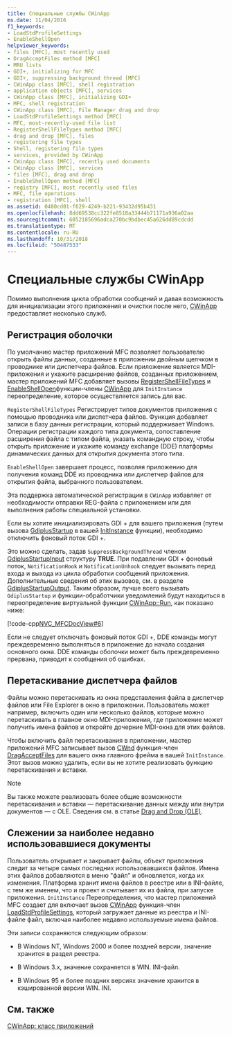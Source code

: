 ```yaml
---
title: Специальные службы CWinApp
ms.date: 11/04/2016
f1_keywords:
- LoadStdProfileSettings
- EnableShellOpen
helpviewer_keywords:
- files [MFC], most recently used
- DragAcceptFiles method [MFC]
- MRU lists
- GDI+, initializing for MFC
- GDI+, suppressing background thread [MFC]
- CWinApp class [MFC], shell registration
- application objects [MFC], services
- CWinApp class [MFC], initializing GDI+
- MFC, shell registration
- CWinApp class [MFC], File Manager drag and drop
- LoadStdProfileSettings method [MFC]
- MFC, most-recently-used file list
- RegisterShellFileTypes method [MFC]
- drag and drop [MFC], files
- registering file types
- Shell, registering file types
- services, provided by CWinApp
- CWinApp class [MFC], recently used documents
- CWinApp class [MFC], services
- files [MFC], drag and drop
- EnableShellOpen method [MFC]
- registry [MFC], most recently used files
- MFC, file operations
- registration [MFC], shell
ms.assetid: 0480cd01-f629-4249-b221-93432d95b431
ms.openlocfilehash: 8dd69538cc322fe8518a33444b71171a936a02aa
ms.sourcegitcommit: 6052185696adca270bc9bdbec45a626dd89cdcdd
ms.translationtype: MT
ms.contentlocale: ru-RU
ms.lasthandoff: 10/31/2018
ms.locfileid: "50487533"
---
```

# <a name="special-cwinapp-services"></a>Специальные службы CWinApp

Помимо выполнения цикла обработки сообщений и давая возможность для инициализации этого приложения и очистки после него, [CWinApp](../mfc/reference/cwinapp-class.md) предоставляет несколько служб.

##  <a name="_core_shell_registration"></a> Регистрация оболочки

По умолчанию мастер приложений MFC позволяет пользователю открыть файлы данных, созданные в приложении двойным щелчком в проводнике или диспетчера файлов. Если приложение является MDI-приложения и укажите расширение файлов, созданных приложением, мастер приложений MFC добавляет вызовы [RegisterShellFileTypes](../mfc/reference/cwinapp-class.md#registershellfiletypes) и [EnableShellOpen](../mfc/reference/cwinapp-class.md#enableshellopen)функции-члены [CWinApp](../mfc/reference/cwinapp-class.md) для `InitInstance` переопределение, которое осуществляется запись для вас.

`RegisterShellFileTypes` Регистрирует типов документов приложения с помощью проводника или диспетчера файлов. Функция добавляет записи в базу данных регистрации, который поддерживает Windows. Операции регистрации каждого типа документа, сопоставление расширения файла с типом файла, указать командную строку, чтобы открыть приложение и укажите команду exchange (DDE) платформы динамических данных для открытия документа этого типа.

`EnableShellOpen` завершает процесс, позволяя приложению для получения команд DDE из проводника или диспетчер файлов для открытия файла, выбранного пользователем.

Эта поддержка автоматической регистрации в `CWinApp` избавляет от необходимости отправки REG-файла с приложением или для выполнения работы специальной установки.

Если вы хотите инициализировать GDI + для вашего приложения (путем вызова [GdiplusStartup](/windows/desktop/api/gdiplusinit/nf-gdiplusinit-gdiplusstartup) в вашей [InitInstance](../mfc/reference/cwinapp-class.md#initinstance) функции), необходимо отключить фоновый поток GDI +.

Это можно сделать, задав `SuppressBackgroundThread` членом [GdiplusStartupInput](/windows/desktop/api/gdiplusinit/ns-gdiplusinit-gdiplusstartupinput) структуру **TRUE**. При подавлении GDI + фоновый поток, `NotificationHook` и `NotificationUnhook` следует вызывать перед входа и выхода из цикла обработки сообщений приложения. Дополнительные сведения об этих вызовов, см. в разделе [GdiplusStartupOutput](/windows/desktop/api/gdiplusinit/ns-gdiplusinit-gdiplusstartupoutput). Таким образом, лучше всего вызывать `GdiplusStartup` и функции-обработчики уведомлений будут находиться в переопределение виртуальной функции [CWinApp::Run](../mfc/reference/cwinapp-class.md#run), как показано ниже:

[!code-cpp[NVC_MFCDocView#6](../mfc/codesnippet/cpp/special-cwinapp-services_1.cpp)]

Если не следует отключать фоновый поток GDI +, DDE команды могут преждевременно выполняться в приложение до начала создания основного окна. DDE команды оболочки может быть преждевременно прервана, приводит к сообщения об ошибках.

##  <a name="_core_file_manager_drag_and_drop"></a> Перетаскивание диспетчера файлов

Файлы можно перетаскивать из окна представления файла в диспетчер файлов или File Explorer в окно в приложении. Пользователь может например, включить один или несколько файлов, которые можно перетаскивать в главное окно MDI-приложения, где приложение может получить имена файлов и откройте дочерние MDI-окна для этих файлов.

Чтобы включить файл перетаскивания в приложении, мастер приложений MFC записывает вызов [CWnd](../mfc/reference/cwnd-class.md) функция-член [DragAcceptFiles](../mfc/reference/cwnd-class.md#dragacceptfiles) для вашего окна главного фрейма в вашей `InitInstance`. Этот вызов можно удалить, если вы не хотите реализовать функцию перетаскивания и вставки.

> [!NOTE]
>  Вы также можете реализовать более общие возможности перетаскивания и вставки — перетаскивание данных между или внутри документов — с OLE. Сведения см. в статье [Drag and Drop (OLE)](../mfc/drag-and-drop-ole.md).

##  <a name="_core_keeping_track_of_the_most_recently_used_documents"></a> Слежении за наиболее недавно использовавшиеся документы

Пользователь открывает и закрывает файлы, объект приложения следит за четыре самых последних использовавшихся файлов. Имена этих файлов добавляются в меню "файл" и обновляется, когда их изменения. Платформа хранит имена файлов в реестре или в INI-файле, с тем же именем, что и проект и считывает их из файла, при запуске приложения. `InitInstance` Переопределения, что мастер приложений MFC создает для включает вызов [CWinApp](../mfc/reference/cwinapp-class.md) функция-член [LoadStdProfileSettings](../mfc/reference/cwinapp-class.md#loadstdprofilesettings), который загружает данные из реестра и INI-файле файл, включая наиболее недавно используемые имена файлов.

Эти записи сохраняются следующим образом:

- В Windows NT, Windows 2000 и более поздней версии, значение хранится в раздел реестра.

- В Windows 3.x, значение сохраняется в WIN. INI-файл.

- В Windows 95 и более поздних версиях значение хранится в кэшированной версии WIN. INI.

## <a name="see-also"></a>См. также

[CWinApp: класс приложений](../mfc/cwinapp-the-application-class.md)
